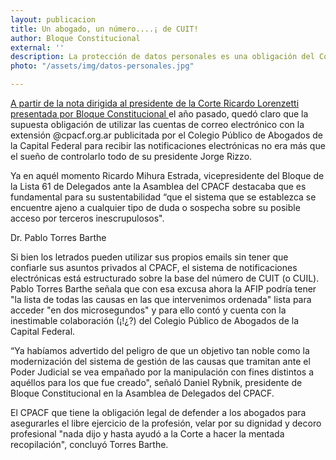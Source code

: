 ```yaml
---
layout: publicacion
title: Un abogado, un número....¡ de CUIT!
author: Bloque Constitucional
external: ''
description: La protección de datos personales es una obligación del Colegio
photo: "/assets/img/datos-personales.jpg"

---
```

[A partir de la nota dirigida al presidente de la Corte Ricardo Lorenzetti presentada por Bloque Constitucional ](https://docs.google.com/file/d/0BwSsihU1OF0JZ3lsbTA0M1JYVEU/edit "Nota")el año pasado, quedó claro que la supuesta obligación de utilizar las cuentas de correo electrónico con la extensión @cpacf.org.ar publicitada por el Colegio Público de Abogados de la Capital Federal para recibir las notificaciones electrónicas no era más que el sueño de controlarlo todo de su presidente Jorge Rizzo.

Ya en aquél momento Ricardo Mihura Estrada, vicepresidente del Bloque de la Lista 61 de Delegados ante la Asamblea del CPACF destacaba que es fundamental para su sustentabilidad “que el sistema que se establezca se encuentre ajeno a cualquier tipo de duda o sospecha sobre su posible acceso por terceros inescrupulosos".

Dr. Pablo Torres Barthe

Si bien los letrados pueden utilizar sus propios emails sin tener que confiarle sus asuntos privados al CPACF, el sistema de notificaciones electrónicas está estructurado sobre la base del número de CUIT (o CUIL). Pablo Torres Barthe señala que con esa excusa ahora la AFIP podría tener "la lista de todas las causas en las que intervenimos ordenada" lista para acceder "en dos microsegundos" y para ello contó y cuenta con la inestimable colaboración (¡!¿?) del Colegio Público de Abogados de la Capital Federal.

“Ya habíamos advertido del peligro de que un objetivo tan noble como la modernización del sistema de gestión de las causas que tramitan ante el Poder Judicial se vea empañado por la manipulación con fines distintos a aquéllos para los que fue creado", señaló Daniel Rybnik, presidente de Bloque Constitucional en la Asamblea de Delegados del CPACF.

El CPACF que tiene la obligación legal de defender a los abogados para asegurarles el libre ejercicio de la profesión, velar por su dignidad y decoro profesional "nada dijo y hasta ayudó a la Corte a hacer la mentada recopilación", concluyó Torres Barthe.